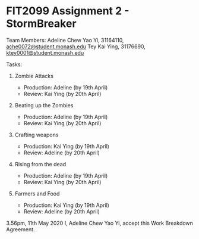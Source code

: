 # FIT2099 Assignment 2 - StormBreaker

Team Members:
Adeline Chew Yao Yi, 31164110, ache0072@student.monash.edu
Tey Kai Ying, 31176690, ktey0001@student.monash.edu

Tasks:
1. Zombie Attacks
    - Production: Adeline (by 19th April)
    - Review: Kai Ying (by 20th April)
    
1. Beating up the Zombies
    - Production: Adeline (by 19th April)
    - Review: Kai Ying (by 20th April)
    
1. Crafting weapons
    - Production: Kai Ying (by 19th April)
    - Review: Adeline (by 20th April)

1. Rising from the dead
    - Production: Adeline (by 19th April)
    - Review: Kai Ying (by 20th April)
    
1. Farmers and Food
    - Production: Kai Ying (by 19th April)
    - Review: Adeline (by 20th April)
    

3.56pm, 11th May 2020
I, Adeline Chew Yao Yi, accept this Work Breakdown Agreement.
